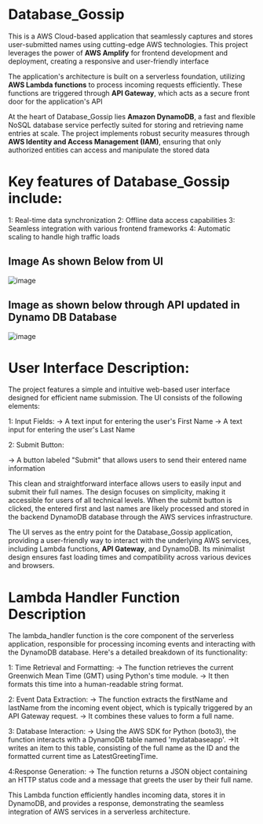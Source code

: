 # Database_Gossip
This is a AWS Cloud-based application that seamlessly captures and stores user-submitted names using cutting-edge AWS technologies. This project leverages the power of **AWS Amplify** for frontend development and deployment, creating a responsive and user-friendly interface

The application's architecture is built on a serverless foundation, utilizing **AWS Lambda functions** to process incoming requests efficiently. These functions are triggered through **API Gateway**, which acts as a secure front door for the application's API

At the heart of Database_Gossip lies **Amazon DynamoDB**, a fast and flexible NoSQL database service perfectly suited for storing and retrieving name entries at scale. The project implements robust security measures through **AWS Identity and Access Management (IAM)**, ensuring that only authorized entities can access and manipulate the stored data

# Key features of Database_Gossip include:
1: Real-time data synchronization
2: Offline data access capabilities
3: Seamless integration with various frontend frameworks
4: Automatic scaling to handle high traffic loads



## Image As shown Below from UI
![image](https://github.com/user-attachments/assets/b2865308-988e-4665-96cc-c98c046b2d88)

## Image as shown below through API updated in Dynamo DB Database
![image](https://github.com/user-attachments/assets/98b2ca5e-3e7d-44fd-8bbb-2bb11856f075)



# User Interface Description: 
The project features a simple and intuitive web-based user interface designed for efficient name submission. The UI consists of the following elements:

1: Input Fields:
  -> A text input for entering the user's First Name
  -> A text input for entering the user's Last Name

2: Submit Button: 

  -> A button labeled "Submit" that allows users to send their entered name information

This clean and straightforward interface allows users to easily input and submit their full names. The design focuses on simplicity, making it accessible for users of all technical levels. When the submit button is clicked, the entered first and last names are likely processed and stored in the backend DynamoDB database through the AWS services infrastructure.

The UI serves as the entry point for the Database_Gossip application, providing a user-friendly way to interact with the underlying AWS services, including Lambda functions, **API Gateway**, and DynamoDB. Its minimalist design ensures fast loading times and compatibility across various devices and browsers.


# Lambda Handler Function Description

The lambda_handler function is the core component of the serverless application, responsible for processing incoming events and interacting with the DynamoDB database. Here's a detailed breakdown of its functionality:

1: Time Retrieval and Formatting:
  -> The function retrieves the current Greenwich Mean Time (GMT) using Python's time module.
  -> It then formats this time into a human-readable string format.

2: Event Data Extraction:
  -> The function extracts the firstName and lastName from the incoming event object, which is typically triggered by an API Gateway request.
  -> It combines these values to form a full name.

3: Database Interaction:
  -> Using the AWS SDK for Python (boto3), the function interacts with a DynamoDB table named 'mydatabaseapp'.
  ->It writes an item to this table, consisting of the full name as the ID and the formatted current time as LatestGreetingTime.

4:Response Generation:
  -> The function returns a JSON object containing an HTTP status code and a message that greets the user by their full name.

This Lambda function efficiently handles incoming data, stores it in DynamoDB, and provides a response, demonstrating the seamless integration of AWS services in a serverless architecture.

